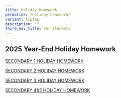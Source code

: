 ```yaml
---
title: Holiday Homework
permalink: /holiday-homework/
variant: tiptap
description: ""
third_nav_title: For Students
---
```

<h2><strong>2025 Year-End Holiday Homework</strong></h2>
<p></p>
<p></p>
<p></p>
<p><a href="/files/Pdf/Holiday Homework/Sec_1_June_Holiday_Assignments.pdf" rel="noopener nofollow" target="_blank">SECONDARY 1 HOLIDAY HOMEWORK</a>
</p>
<p></p>
<p><a href="/files/Pdf/Holiday Homework/Sec_2_June_Holiday_Assignments.pdf" rel="noopener nofollow" target="_blank">SECONDARY 2 HOLIDAY HOMEWORK</a>
</p>
<p></p>
<p><a href="/files/Pdf/Holiday Homework/Sec_3_June_Holiday_Assignments.pdf" rel="noopener nofollow" target="_blank">SECONDARY 3 HOLIDAY HOMEWORK</a>
</p>
<p></p>
<p><a href="/files/Pdf/Weighted Assessment/Sec_4_and_5_WA2_2025.pdf" rel="noopener nofollow" target="_blank">SECONDARY 4&amp;5 HOLIDAY HOMEWORK</a>
</p>